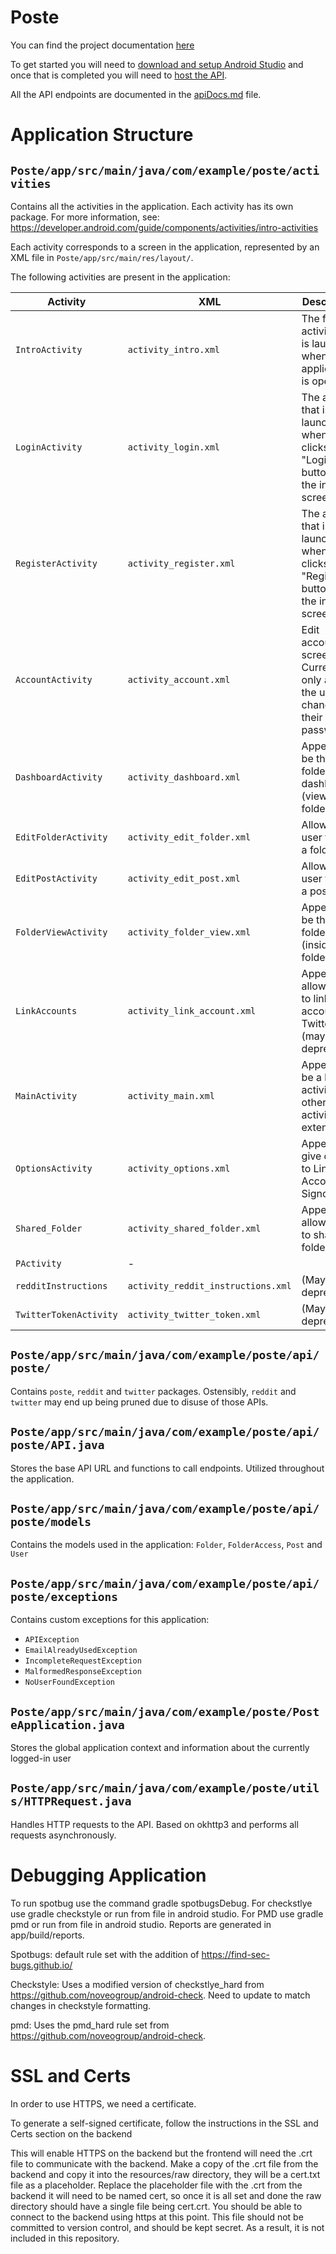 # Poste
You can find the project documentation [here](./docs/home.md)

To get started you will need to [download and setup Android Studio](./docs/devDocs/projectConfig/androidStudio.md) and once that is completed you will need to [host the API](./docs/devDocs/projectConfig/apiConfig.md).

All the API endpoints are documented in the [apiDocs.md](./docs/devDocs/apiDocs.md) file.



# Application Structure

## `Poste/app/src/main/java/com/example/poste/activities`
Contains all the activities in the application. Each activity has its own package. For more 
information, see: https://developer.android.com/guide/components/activities/intro-activities

Each activity corresponds to a screen in the application, represented by an XML file in
`Poste/app/src/main/res/layout/`.

The following activities are present in the application:

| Activity               | XML                                | Description                                                                                |
|------------------------|------------------------------------|--------------------------------------------------------------------------------------------|
| `IntroActivity`        | `activity_intro.xml`               | The first activity that is launched when the application is opened                         |
| `LoginActivity`        | `activity_login.xml`               | The activity that is launched when a user clicks the "Login" button on the intro screen    |
| `RegisterActivity`     | `activity_register.xml`            | The activity that is launched when a user clicks the "Register" button on the intro screen |
| `AccountActivity`      | `activity_account.xml`             | Edit account screen. Currently, only allows the user to change their password              |
| `DashboardActivity`    | `activity_dashboard.xml`           | Appears to be the folder dashboard (viewing folders)                                       |
| `EditFolderActivity`   | `activity_edit_folder.xml`         | Allows the user to edit a folder                                                           |
| `EditPostActivity`     | `activity_edit_post.xml`           | Allows the user to edit a post                                                             |
| `FolderViewActivity`   | `activity_folder_view.xml`         | Appears to be the folder view (inside a folder)                                            |
| `LinkAccounts`         | `activity_link_account.xml`        | Appears to allow a user to link an account to Twitter (may be deprecated)                  |
| `MainActivity`         | `activity_main.xml`                | Appears to be a base activity that other activities extend                                 |
| `OptionsActivity`      | `activity_options.xml`             | Appears to give options to Link Accounts or Signout                                        |
| `Shared_Folder`        | `activity_shared_folder.xml`       | Appears to allow a user to share a folder                                                  |
| `PActivity`            | -                                  |                                                                                            |
| `redditInstructions`   | `activity_reddit_instructions.xml` | (May be deprecated)                                                                        |
| `TwitterTokenActivity` | `activity_twitter_token.xml`       | (May be deprecated)                                                                        |


## `Poste/app/src/main/java/com/example/poste/api/poste/`
Contains `poste`, `reddit` and `twitter` packages. Ostensibly, `reddit` and `twitter` may end up
being pruned due to disuse of those APIs.

## `Poste/app/src/main/java/com/example/poste/api/poste/API.java`
Stores the base API URL and functions to call endpoints. Utilized throughout the application.

## `Poste/app/src/main/java/com/example/poste/api/poste/models`
Contains the models used in the application: `Folder`, `FolderAccess`, `Post` and `User`

## `Poste/app/src/main/java/com/example/poste/api/poste/exceptions`
Contains custom exceptions for this application: 
- `APIException`
- `EmailAlreadyUsedException`
- `IncompleteRequestException`
- `MalformedResponseException`
- `NoUserFoundException`

 

## `Poste/app/src/main/java/com/example/poste/PosteApplication.java`
Stores the global application context and information about the currently logged-in user

## `Poste/app/src/main/java/com/example/poste/utils/HTTPRequest.java` 

Handles HTTP requests to the API. Based on okhttp3 and performs all requests asynchronously. 

 
# Debugging Application 
To run spotbug use the command gradle spotbugsDebug. For checkstlye use gradle checkstyle or run from file in android studio. For PMD use gradle pmd or run from file in android studio. Reports are generated in app/build/reports.

Spotbugs: default rule set with the addition of https://find-sec-bugs.github.io/ 

Checkstyle: Uses a modified version of checkstlye_hard from https://github.com/noveogroup/android-check. Need to update to match changes in checkstyle formatting.

pmd: Uses the pmd_hard rule set from https://github.com/noveogroup/android-check.

# SSL and Certs

In order to use HTTPS, we need a certificate.

To generate a self-signed certificate, follow the instructions in the SSL and Certs section on the backend

This will enable HTTPS on the backend but the frontend will need the .crt file to communicate with the backend.
Make a copy of the .crt file from the backend and copy it into the resources/raw directory, they will be a
cert.txt file as a placeholder. Replace the placeholder file with the .crt from the backend it will need to
be named cert, so once it is all set and done the raw directory should have a single file being cert.crt. 
You should be able to connect to the backend using https at this point. This file should not be committed to
version control, and should be kept secret. As a result, it is not included in this repository.
